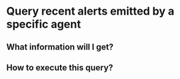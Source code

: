 # Query recent alerts emitted by a specific agent

## What information will I get?



## How to execute this query?



